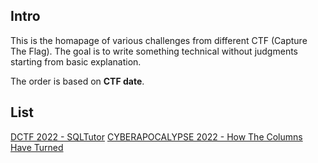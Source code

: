 ## Intro

This is the homapage of various challenges from different CTF (Capture The Flag). The goal is to write something technical without judgments starting from basic explanation.

The order is based on **CTF date**.

## List

[DCTF 2022 - SQLTutor](https://partywavesec.github.io/ctf/2022/sqltutor)
[CYBERAPOCALYPSE 2022 - How The Columns Have Turned](https://partywavesec.github.io/ctf/2022/how_the_columns_have_turned)

